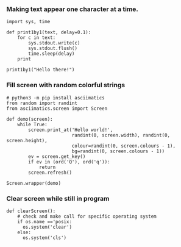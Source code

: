 ### Making text appear one character at a time.

    import sys, time
  
    def print1by1(text, delay=0.1):
        for c in text:
            sys.stdout.write(c)
            sys.stdout.flush()
            time.sleep(delay)
        print

    print1by1("Hello there!")
    
### Fill screen with random colorful strings

    # python3 -m pip install asciimatics
    from random import randint
    from asciimatics.screen import Screen

    def demo(screen):
        while True:
            screen.print_at('Hello world!',
                            randint(0, screen.width), randint(0, screen.height),
                            colour=randint(0, screen.colours - 1),
                            bg=randint(0, screen.colours - 1))
            ev = screen.get_key()
            if ev in (ord('Q'), ord('q')):
                return
            screen.refresh()

    Screen.wrapper(demo)
    
### Clear screen while still in program
    
   ```
   def clearScreen():
       # check and make call for specific operating system
       if os.name =='posix:
         os.system('clear')
       else:
         os.system('cls')
   ```
